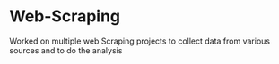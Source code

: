 # Web-Scraping

Worked on multiple web Scraping projects to collect data from various sources and to do the analysis
